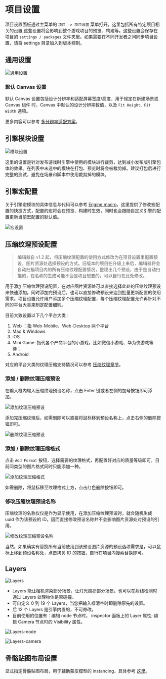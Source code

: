 # 项目设置

项目设置面板通过主菜单的 `项目 -> 项目设置` 菜单打开，这里包括所有特定项目相关的设置,这些设置将会影响到整个游戏项目的预览、构建等。这些设置会保存在项目的 `settings / packages` 文件夹里。如果需要在不同开发者之间同步项目设置，请将 settings 目录加入到版本控制。

## 通用设置

![通用设置](./index/general.jpg)

### 默认 Canvas 设置

默认 Canvas 设置包括设计分辨率和适配屏幕宽度/高度，用于规定在新建场景或 Canvas 组件 时，Canvas 中默认的设计分辨率数值，以及 `Fit Height、Fit Width` 选项。

更多内容可以参考 [多分辨率适配方案](../ui-system/components/engine/multi-resolution.md)。

## 引擎模块设置

![模块设置](./index/modules.jpg)

这里的设置是针对发布游戏时引擎中使用的模块进行裁剪，达到减小发布版引擎包体的效果。在列表中未选中的模块在打包、预览时将会被裁剪掉。建议打包后进行完整的测试，避免在场景和脚本中使用裁剪掉的模块。

## 引擎宏配置

关于引擎宏模块的具体信息与代码可以参考 [Engine macro](https://github.com/cocos-creator/engine/blob/3d/cocos/core/platform/macro.ts#L824)，这里提供了修改宏配置的快捷方式，配置的宏将会在预览、构建时生效，同时也会跟随自定义引擎的配置更新当前宏配置的默认值。

![宏设置](./index/macro.png)

## 压缩纹理预设配置

> 编辑器自 v1.2 起，将压缩纹理配置的使用方式修改为在项目设置里配置预设，图片资源处选择预设的方式。旧版本的项目在升级上来后，编辑器将会自动扫描项目内的所有压缩纹理配置情况，整理出几个预设，由于是自动扫描的，在名称的生成可能不会是项目想要的，可以自行在此处修改。

用于添加压缩纹理预设配置，在对应图片资源处可以直接选择此处的压缩纹理预设来快速添加。同时添加完预设后，也可以直接修改预设来达到批量更新配置的使用需求。项目设置允许用户添加多个压缩纹理配置，每个压缩纹理配置允许再针对不同的平台大类来制定配置细则。

目前大致设置以下几个平台大类：

1. Web ：指 Web-Mobile、Web-Desktop 两个平台
2. Mac & Windows
3. iOS
4. Mini Game: 指代各个产商平台的小游戏，比如微信小游戏、华为快游戏等待；
5. Android

对应的平台大类的纹理压缩支持情况可以参考 [压缩纹理章节](../../asset/compress-texture.md)。

### 添加 / 删除纹理压缩预设

在输入框内输入压缩纹理预设名称，点击 Enter 键或者左侧的加号按钮即可添加。

![添加纹理压缩预设](./texture-compress/add.jpg)

添加完压缩纹理后，如需删除可以直接将鼠标移到预设名称上，点击右侧的删除按钮即可。

![删除纹理压缩预设](./texture-compress/delete.jpg)

### 添加 / 删除纹理压缩格式

点击 `Add Format` 按钮，选择需要的纹理格式，再配置好对应的质量等级即可，目前同类型的图片格式同时只能添加一种。

![添加纹理压缩格式](./texture-compress/add-format.png)

如需删除，将鼠标移至纹理格式上方，点击红色删除按钮即可。

### 修改压缩纹理预设名称

压缩纹理的名称仅仅是作为显示使用，在添加压缩纹理预设时，就会随机生成 uuid 作为该预设的 ID，因而直接修改预设名称并不会影响图片资源处对预设的引用。

![修改纹理压缩预设名称](./texture-compress/edit.jpg)

当然，如果确实有替换所有当前使用到该预设图片资源的预设选项需求是，可以鼠标上移到预设名称处，点击拷贝 ID 的按钮，自行在项目内搜索替换即可。

## Layers

![Layers](./index/layers.png)

-   Layers 能让相机渲染部分场景，让灯光照亮部分场景。也可以在射线检测时通过 Layers 处理物体是否碰撞。
-   可自定义 0 到 19 个 Layers，当您把输入框清空时即删除原先的设置。
-   后 12 个 Layers 是引擎内置的，不可修改。
-   目前使用的位置有：编辑 node 节点时， inspector 面板上的 Layer 属性; 编辑 Camera 节点时的 Visibility 属性。

![Layers-node](./index/layers-node.png)

![Layers-camera](./index/layers-camera.png)

<!-- native 引擎设置的修改主要影响的是构建原生项目时使用 cocos2dx 引擎模板，修改后可以实时生效。 -->

## 骨骼贴图布局设置

显式指定骨骼贴图布局，用于辅助蒙皮模型的 instancing，具体参考 [这里](joints-texture-layout.md)。
